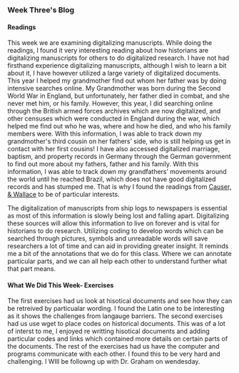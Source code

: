 ### Week Three's Blog
#### Readings
This week we are examining digitalizing manuscripts. While doing the readings, I found it very interesting reading about how historians are digitalizing manuscripts for others to do digitalized research. I have not had firsthand experience digitalizing manuscripts, although I wish to learn a bit about it, I have however utilized a large variety of digitalized documents. This year I helped my grandmother find out whom her father was by doing intensive searches online. My Grandmother was born during the Second World War in England, but unfortunately, her father died in combat, and she never met him, or his family. However, this year, I did searching online through the British armed forces archives which are now digitalized, and other censuses which were conducted in England during the war, which helped me find out who he was, where and how he died, and who his family members were. With this information, I was able to track down my grandmother's third cousin on her fathers’ side, who is still helping us get in contact with her first cousins! I have also accessed digitalized marriage, baptism, and property records in Germany through the German government to find out more about my fathers, father and his family. With this information, I was able to track down my grandfathers’ movements around the world until he reached Brazil, which does not have good digitalized records and has stumped me. That is why I found the readings from [Causer, & Wallace](http://www.digitalhumanities.org/dhq/vol/6/2/000125/000125.html) to be of particular interests.

The digitalization of manuscripts from ship logs to newspapers is essential as most of this information is slowly being lost and falling apart. Digitalizing these sources will allow this information to live on forever and is vital for historians to do research. Utilizing coding to develop words which can be searched through pictures, symbols and unreadable words will save researchers a lot of time and can aid in providing greater insight. It reminds me a bit of the annotations that we do for this class. Where we can annotate particular parts, and we can all help each other to understand further what that part means.

#### What We Did This Week- Exercises
The first exercises had us look at hisotical documents and see how they can be retreived by particualar wording. I found the Latin one to be interesting as it shows the challenges from langauge barriers.
The second exercises had us use wget to place codes on historical documents. This was of a lot of interst to me, I enjoyed re writting hisotical documents and adding particular codes and links which contained more details on certain parts of the documents.
The rest of the exercises had us have the computer and programs communicate with each other. I found this to be very hard and challenging. I WIll be followng up with Dr. Graham on wendesday. 
